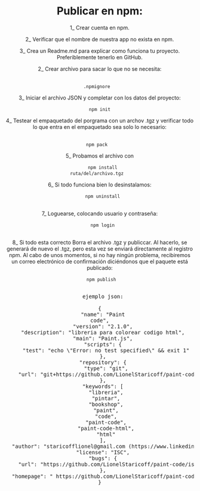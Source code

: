 
<div align="center">
  
# Publicar en npm:

1_ Crear cuenta en npm.

2_ Verificar que el nombre de nuestra app no exista en npm.

3_ Crea un Readme.md para explicar como funciona tu proyecto. Preferiblemente tenerlo en GitHub.

2_ Crear archivo para sacar lo que no se necesita: <pre> <code> .npmignore </code> </pre> 

3_ Iniciar el archivo JSON y completar con los datos del proyecto:  <pre> <code> npm init </code> </pre> 

4_ Testear el empaquetado del porgrama con un archov .tgz y verificar todo lo que entra en el empaquetado sea solo lo necesario: <pre> <code> npm pack </code> </pre>

5_ Probamos el archivo con <pre> <code> npm install ruta/del/archivo.tgz  </code> </pre> 

6_ Si todo funciona bien lo desinstalamos: <pre> <code> npm uninstall  </code> </pre> 

7_ Loguearse, colocando usuario y contraseña: <pre> <code> npm login  </code> </pre> 

8_ Si todo esta correcto Borra el archivo .tgz y publiccar.
Al hacerlo, se generará de nuevo el .tgz, pero esta vez se enviará directamente al registro npm. Al cabo de unos momentos, si no hay ningún problema, recibiremos un correo electrónico de confirmación diciéndonos que el paquete está publicado: <pre> <code>  npm publish  </code> </pre> 

<pre>

  ejemplo json:

{
  "name": "Paint
code",
  "version": "2.1.0",
  "description": "libreria para colorear codigo html",
  "main": "Paint.js",
  "scripts": {
    "test": "echo \"Error: no test specified\" && exit 1"
  },
  "repository": {
    "type": "git",
    "url": "git+https://github.com/LionelStaricoff/paint-code.git#main"
  },
  "keywords": [
    "libreria",
    "pintar",
    "bookshop",
    "paint",
    "code",
    "paint-code",
    "paint-code-html",
    "html"
  ],
  "author": "staricofflionel@gmail.com (https://www.linkedin.com/in/lionel-staricoff/)",
  "license": "ISC",
  "bugs": {
    "url": "https://github.com/LionelStaricoff/paint-code/issues"
  },
  "homepage": " https://github.com/LionelStaricoff/paint-code/tree/main#readme"
}

</pre>


</div>
